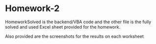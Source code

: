 # Homework-2

HomeworkSolved is the backend/VBA code and the other file is the fully solved and used Excel sheet provided for the homework.

Also provided are the screenshots for the results on each worksheet
